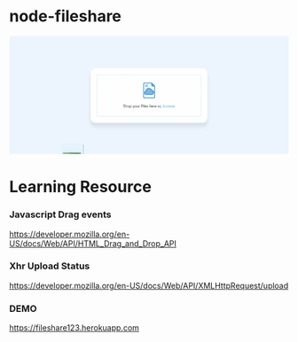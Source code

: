 # node-fileshare

![](fileshare.gif)

# Learning Resource
### Javascript Drag events

<a href="https://developer.mozilla.org/en-US/docs/Web/API/HTML_Drag_and_Drop_API">https://developer.mozilla.org/en-US/docs/Web/API/HTML_Drag_and_Drop_API</a>

### Xhr Upload Status

<a href="https://developer.mozilla.org/en-US/docs/Web/API/XMLHttpRequest/upload">https://developer.mozilla.org/en-US/docs/Web/API/XMLHttpRequest/upload</a>

### DEMO 
<a href="https://fileshare123.herokuapp.com/">https://fileshare123.herokuapp.com</a>
